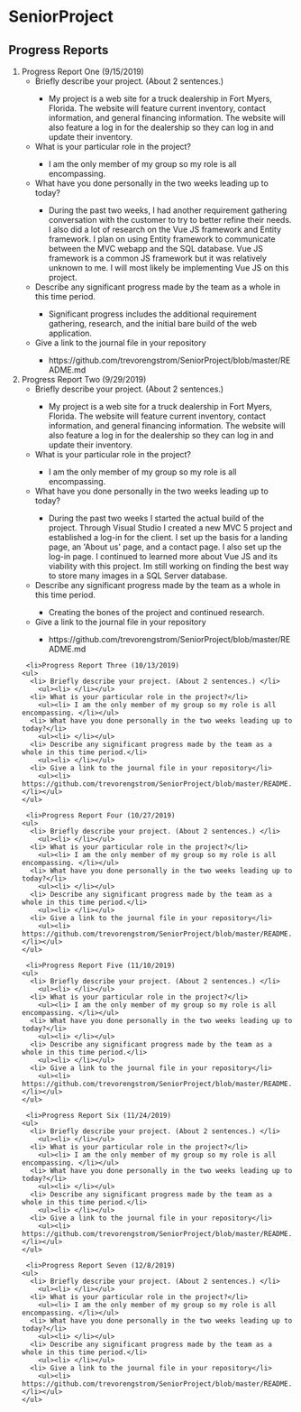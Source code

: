 # SeniorProject

<H2> Progress Reports </H2>

<ol>
  <li>Progress Report One (9/15/2019)
    <ul>
      <li> Briefly describe your project. (About 2 sentences.) </li>
        <ul><li> My project is a web site for a truck dealership in Fort Myers, Florida. The website will feature current inventory, contact information, and general financing information. The website will also feature a log in for the dealership so they can log in and update their inventory.</li></ul>
      <li> What is your particular role in the project?</li>
        <ul><li> I am the only member of my group so my role is all encompassing. </li></ul>
      <li> What have you done personally in the two weeks leading up to today?</li>
        <ul><li> During the past two weeks, I had another requirement gathering conversation with the customer to try to better refine their needs. I also did a lot of research on the Vue JS framework and Entity framework. I plan on using Entity framework to communicate between the MVC webapp and the SQL database. Vue JS framework is a common JS framework but it was relatively unknown to me. I will most likely be implementing Vue JS on this project. </li></ul>
      <li> Describe any significant progress made by the team as a whole in this time period.</li>
        <ul><li> Significant progress includes the additional requirement gathering, research, and the initial bare build of the web application. </li></ul>
      <li> Give a link to the journal file in your repository</li>      
        <ul><li> https://github.com/trevorengstrom/SeniorProject/blob/master/README.md </li></ul>
    </ul>
  </li>
  
   <li>Progress Report Two (9/29/2019)
    <ul>
      <li> Briefly describe your project. (About 2 sentences.) </li>
        <ul><li>My project is a web site for a truck dealership in Fort Myers, Florida. The website will feature current inventory, contact information, and general financing information. The website will also feature a log in for the dealership so they can log in and update their inventory. </li></ul>
      <li> What is your particular role in the project?</li>
        <ul><li> I am the only member of my group so my role is all encompassing. </li></ul>
      <li> What have you done personally in the two weeks leading up to today?</li>
        <ul><li> During the past two weeks I started the actual build of the project. Through Visual Studio I created a new MVC 5 project and established a log-in for the client. I set up the basis for a landing page, an 'About us' page, and a contact page. I also set up the log-in page. I continued to learned more about Vue JS and its viability with this project. Im still working on finding the best way to store many images in a SQL Server database. </li></ul>
      <li> Describe any significant progress made by the team as a whole in this time period.</li>
        <ul><li> Creating the bones of the project and continued research. </li></ul>
      <li> Give a link to the journal file in your repository</li>      
        <ul><li> https://github.com/trevorengstrom/SeniorProject/blob/master/README.md </li></ul>
    </ul>
  </li>
  
     <li>Progress Report Three (10/13/2019)
    <ul>
      <li> Briefly describe your project. (About 2 sentences.) </li>
        <ul><li> </li></ul>
      <li> What is your particular role in the project?</li>
        <ul><li> I am the only member of my group so my role is all encompassing. </li></ul>
      <li> What have you done personally in the two weeks leading up to today?</li>
        <ul><li> </li></ul>
      <li> Describe any significant progress made by the team as a whole in this time period.</li>
        <ul><li> </li></ul>
      <li> Give a link to the journal file in your repository</li>      
        <ul><li> https://github.com/trevorengstrom/SeniorProject/blob/master/README.md </li></ul>
    </ul>
  </li>
  
     <li>Progress Report Four (10/27/2019)
    <ul>
      <li> Briefly describe your project. (About 2 sentences.) </li>
        <ul><li> </li></ul>
      <li> What is your particular role in the project?</li>
        <ul><li> I am the only member of my group so my role is all encompassing. </li></ul>
      <li> What have you done personally in the two weeks leading up to today?</li>
        <ul><li> </li></ul>
      <li> Describe any significant progress made by the team as a whole in this time period.</li>
        <ul><li> </li></ul>
      <li> Give a link to the journal file in your repository</li>      
        <ul><li> https://github.com/trevorengstrom/SeniorProject/blob/master/README.md </li></ul>
    </ul>
  </li>
  
     <li>Progress Report Five (11/10/2019)
    <ul>
      <li> Briefly describe your project. (About 2 sentences.) </li>
        <ul><li> </li></ul>
      <li> What is your particular role in the project?</li>
        <ul><li> I am the only member of my group so my role is all encompassing. </li></ul>
      <li> What have you done personally in the two weeks leading up to today?</li>
        <ul><li> </li></ul>
      <li> Describe any significant progress made by the team as a whole in this time period.</li>
        <ul><li> </li></ul>
      <li> Give a link to the journal file in your repository</li>      
        <ul><li> https://github.com/trevorengstrom/SeniorProject/blob/master/README.md </li></ul>
    </ul>
  </li>
  
     <li>Progress Report Six (11/24/2019)
    <ul>
      <li> Briefly describe your project. (About 2 sentences.) </li>
        <ul><li> </li></ul>
      <li> What is your particular role in the project?</li>
        <ul><li> I am the only member of my group so my role is all encompassing. </li></ul>
      <li> What have you done personally in the two weeks leading up to today?</li>
        <ul><li> </li></ul>
      <li> Describe any significant progress made by the team as a whole in this time period.</li>
        <ul><li> </li></ul>
      <li> Give a link to the journal file in your repository</li>      
        <ul><li> https://github.com/trevorengstrom/SeniorProject/blob/master/README.md </li></ul>
    </ul>
  </li>
  
     <li>Progress Report Seven (12/8/2019)
    <ul>
      <li> Briefly describe your project. (About 2 sentences.) </li>
        <ul><li> </li></ul>
      <li> What is your particular role in the project?</li>
        <ul><li> I am the only member of my group so my role is all encompassing. </li></ul>
      <li> What have you done personally in the two weeks leading up to today?</li>
        <ul><li> </li></ul>
      <li> Describe any significant progress made by the team as a whole in this time period.</li>
        <ul><li> </li></ul>
      <li> Give a link to the journal file in your repository</li>      
        <ul><li> https://github.com/trevorengstrom/SeniorProject/blob/master/README.md </li></ul>
    </ul>
  </li>

</ol>
